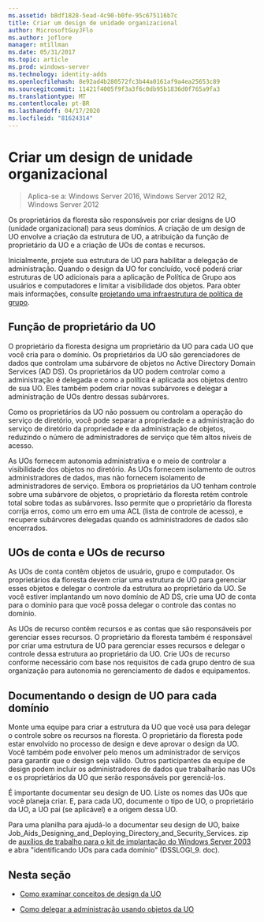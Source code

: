 ```yaml
---
ms.assetid: b8df1828-5ead-4c90-b0fe-95c675116b7c
title: Criar um design de unidade organizacional
author: MicrosoftGuyJFlo
ms.author: joflore
manager: mtillman
ms.date: 05/31/2017
ms.topic: article
ms.prod: windows-server
ms.technology: identity-adds
ms.openlocfilehash: 8e92ad4b280572fc3b44a0161af9a4ea25653c89
ms.sourcegitcommit: 11421f4005f9f3a3f6c0db95b1836d0f765a9fa3
ms.translationtype: MT
ms.contentlocale: pt-BR
ms.lasthandoff: 04/17/2020
ms.locfileid: "81624314"
---
```

# <a name="creating-an-organizational-unit-design"></a>Criar um design de unidade organizacional

> Aplica-se a: Windows Server 2016, Windows Server 2012 R2, Windows Server 2012

Os proprietários da floresta são responsáveis por criar designs de UO (unidade organizacional) para seus domínios. A criação de um design de UO envolve a criação da estrutura de UO, a atribuição da função de proprietário da UO e a criação de UOs de contas e recursos.

Inicialmente, projete sua estrutura de UO para habilitar a delegação de administração. Quando o design da UO for concluído, você poderá criar estruturas de UO adicionais para a aplicação de Política de Grupo aos usuários e computadores e limitar a visibilidade dos objetos. Para obter mais informações, consulte [projetando uma infraestrutura de política de grupo](https://docs.microsoft.com/previous-versions/windows/it-pro/windows-server-2003/cc786524(v=ws.10)).

## <a name="ou-owner-role"></a>Função de proprietário da UO
O proprietário da floresta designa um proprietário da UO para cada UO que você cria para o domínio. Os proprietários da UO são gerenciadores de dados que controlam uma subárvore de objetos no Active Directory Domain Services (AD DS). Os proprietários da UO podem controlar como a administração é delegada e como a política é aplicada aos objetos dentro de sua UO. Eles também podem criar novas subárvores e delegar a administração de UOs dentro dessas subárvores.

Como os proprietários da UO não possuem ou controlam a operação do serviço de diretório, você pode separar a propriedade e a administração do serviço de diretório da propriedade e da administração de objetos, reduzindo o número de administradores de serviço que têm altos níveis de acesso.

As UOs fornecem autonomia administrativa e o meio de controlar a visibilidade dos objetos no diretório. As UOs fornecem isolamento de outros administradores de dados, mas não fornecem isolamento de administradores de serviço. Embora os proprietários da UO tenham controle sobre uma subárvore de objetos, o proprietário da floresta retém controle total sobre todas as subárvores. Isso permite que o proprietário da floresta corrija erros, como um erro em uma ACL (lista de controle de acesso), e recupere subárvores delegadas quando os administradores de dados são encerrados.

## <a name="account-ous-and-resource-ous"></a>UOs de conta e UOs de recurso
As UOs de conta contêm objetos de usuário, grupo e computador. Os proprietários da floresta devem criar uma estrutura de UO para gerenciar esses objetos e delegar o controle da estrutura ao proprietário da UO. Se você estiver implantando um novo domínio de AD DS, crie uma UO de conta para o domínio para que você possa delegar o controle das contas no domínio.

As UOs de recurso contêm recursos e as contas que são responsáveis por gerenciar esses recursos. O proprietário da floresta também é responsável por criar uma estrutura de UO para gerenciar esses recursos e delegar o controle dessa estrutura ao proprietário da UO. Crie UOs de recurso conforme necessário com base nos requisitos de cada grupo dentro de sua organização para autonomia no gerenciamento de dados e equipamentos.

## <a name="documenting-the-ou-design-for-each-domain"></a>Documentando o design de UO para cada domínio
Monte uma equipe para criar a estrutura da UO que você usa para delegar o controle sobre os recursos na floresta. O proprietário da floresta pode estar envolvido no processo de design e deve aprovar o design da UO. Você também pode envolver pelo menos um administrador de serviços para garantir que o design seja válido. Outros participantes da equipe de design podem incluir os administradores de dados que trabalharão nas UOs e os proprietários da UO que serão responsáveis por gerenciá-los.

É importante documentar seu design de UO. Liste os nomes das UOs que você planeja criar. E, para cada UO, documente o tipo de UO, o proprietário da UO, a UO pai (se aplicável) e a origem dessa UO.

Para uma planilha para ajudá-lo a documentar seu design de UO, baixe Job_Aids_Designing_and_Deploying_Directory_and_Security_Services. zip de [auxílios de trabalho para o kit de implantação do Windows Server 2003](https://microsoft.com/download/details.aspx?id=9608) e abra "identificando UOs para cada domínio" (DSSLOGI_9. doc).

## <a name="in-this-section"></a>Nesta seção

- [Como examinar conceitos de design da UO](../../ad-ds/plan/Reviewing-OU-Design-Concepts.md)

- [Como delegar a administração usando objetos da UO](../../ad-ds/plan/Delegating-Administration-by-Using-OU-Objects.md)
